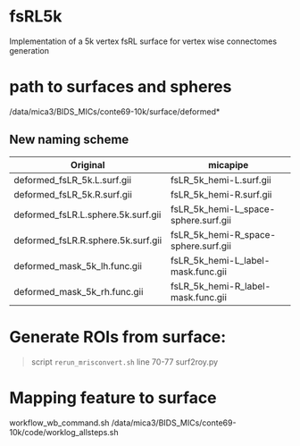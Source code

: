 # fsRL5k
Implementation of a 5k vertex fsRL surface for vertex wise connectomes generation

# path to surfaces and spheres
/data/mica3/BIDS_MICs/conte69-10k/surface/deformed*

## New naming scheme
| Original                           | micapipe                             |
|------------------------------------|--------------------------------------|
| deformed_fsLR_5k.L.surf.gii        | fsLR_5k_hemi-L.surf.gii              |
| deformed_fsLR_5k.R.surf.gii        | fsLR_5k_hemi-R.surf.gii              |
| deformed_fsLR.L.sphere.5k.surf.gii | fsLR_5k_hemi-L_space-sphere.surf.gii |
| deformed_fsLR.R.sphere.5k.surf.gii | fsLR_5k_hemi-R_space-sphere.surf.gii |
| deformed_mask_5k_lh.func.gii       | fsLR_5k_hemi-L_label-mask.func.gii   |
| deformed_mask_5k_rh.func.gii       | fsLR_5k_hemi-R_label-mask.func.gii   |

# Generate ROIs from surface: 
> script `rerun_mrisconvert.sh`
> line 70-77
surf2roy.py

# Mapping feature to surface
workflow_wb_command.sh
/data/mica3/BIDS_MICs/conte69-10k/code/worklog_allsteps.sh
